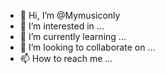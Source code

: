 - 👋 Hi, I’m @Mymusiconly
- 👀 I’m interested in ...
- 🌱 I’m currently learning ...
- 💞️ I’m looking to collaborate on ...
- 📫 How to reach me ...

<!---
Mymusiconly/Mymusiconly is a ✨ special ✨ repository because its `README.md` (this file) appears on your GitHub profile.
You can click the Preview link to take a look at your changes.
--->
